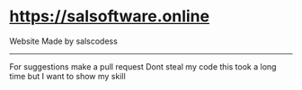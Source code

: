 # https://salsoftware.online
Website Made by salscodess

--------
For suggestions make a pull request
Dont steal my code this took a long time but 
I want to show my skill
